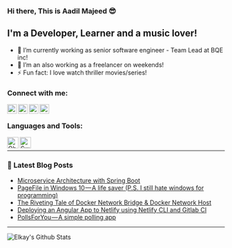 ### Hi there, This is Aadil Majeed :sunglasses:

## I'm a Developer, Learner and a music lover!
- 🔭 I’m currently working as senior software engineer - Team Lead at BQE inc!
- 🌱 I’m an also working as a freelancer on weekends!
- ⚡ Fun fact: I love watch thriller movies/series!

### Connect with me:

[<img align="left" alt="Aadil | Facebook" width="22px" src="https://cdn.jsdelivr.net/npm/simple-icons@v3/icons/facebook.svg" />][facebook]
[<img align="left" alt="Aadil | Twitter" width="22px" src="https://cdn.jsdelivr.net/npm/simple-icons@v3/icons/twitter.svg" />][twitter]
[<img align="left" alt="Aadil | LinkedIn" width="22px" src="https://cdn.jsdelivr.net/npm/simple-icons@v3/icons/linkedin.svg" />][linkedin]
[<img align="left" alt="Aadil | Instagram" width="22px" src="https://cdn.jsdelivr.net/npm/simple-icons@v3/icons/instagram.svg" />][instagram]

<br />

### Languages and Tools:

<img align="left" alt="Objective C" width="26px" src="https://cdn.jsdelivr.net/npm/simple-icons@3.4.0/icons/C++.svg" />
<img align="left" alt="Swift" width="26px" src="https://cdn.jsdelivr.net/npm/simple-icons@3.4.0/icons/swift.svg" />
<br />

---

### 📕 Latest Blog Posts
<!-- BLOG-POST-LIST:START -->
- [Microservice Architecture with Spring Boot](https://medium.com/@lakshyajit165/microservice-architecture-with-spring-boot-732d58b1c695?source=rss-792ccd21180e------2)
- [PageFile in Windows 10 — A life saver (P.S. I still hate windows for programming)](https://medium.com/@lakshyajit165/pagefile-in-windows-10-a-life-saver-p-s-i-still-hate-windows-for-programming-2b583d50fb26?source=rss-792ccd21180e------2)
- [The Riveting Tale of Docker Network Bridge & Docker Network Host](https://medium.com/swlh/the-riveting-tale-of-docker-network-bridge-docker-network-host-3a543403a357?source=rss-792ccd21180e------2)
- [Deploying an Angular App to Netlify using Netlify CLI and Gitlab CI](https://medium.com/@lakshyajit165/deploying-an-angular-app-to-netlify-using-netlify-cli-and-gitlab-ci-313d9ff9180a?source=rss-792ccd21180e------2)
- [PollsForYou — A simple polling app](https://medium.com/@lakshyajit165/pollsforyou-a-simple-polling-app-f7534dac4cb8?source=rss-792ccd21180e------2)
<!-- BLOG-POST-LIST:END -->

---

<img align="left" alt="Elkay's Github Stats" src="https://github-readme-stats.vercel.app/api?username=lakshyajit165&show_icons=true&hide_border=true" />

[facebook]: https://www.facebook.com/lakshyajit.laxmikant
[twitter]: https://twitter.com/LakshyajitL
[instagram]: https://www.instagram.com/_c0de_r1der_/
[linkedin]: https://www.linkedin.com/in/lakshyajit/

